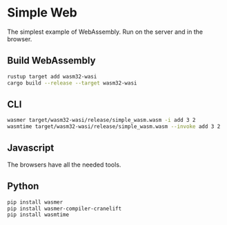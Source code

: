 # Simple Web

The simplest example of WebAssembly.
Run on the server and in the browser.

## Build WebAssembly

```sh
rustup target add wasm32-wasi
cargo build --release --target wasm32-wasi
```

## CLI

```sh
wasmer target/wasm32-wasi/release/simple_wasm.wasm -i add 3 2
wasmtime target/wasm32-wasi/release/simple_wasm.wasm --invoke add 3 2
```

## Javascript

The browsers have all the needed tools.

## Python

```sh
pip install wasmer
pip install wasmer-compiler-cranelift
pip install wasmtime
```
